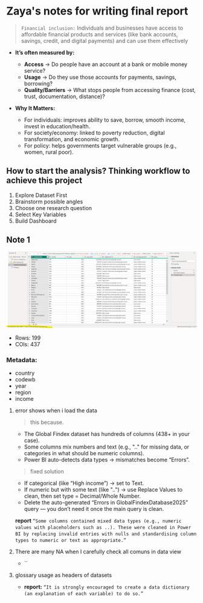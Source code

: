 # Zaya's notes for writing final report 

> `Financial inclusion:` Individuals and businesses have access to affordable financial products and services (like bank accounts, savings, credit, and digital payments) and can use them effectively

- **It’s often measured by:**
    - **Access** → Do people have an account at a bank or mobile money service?
    - **Usage** → Do they use those accounts for payments, savings, borrowing?
    - **Quality/Barriers** → What stops people from accessing finance (cost, trust, documentation, distance)?

- **Why It Matters:**
    - For individuals: improves ability to save, borrow, smooth income, invest in education/health.
    - For society/economy: linked to poverty reduction, digital transformation, and economic growth.
    - For policy: helps governments target vulnerable groups (e.g., women, rural poor).

## How to start the analysis? Thinking workflow to achieve this project
1. Explore Dataset First 
2. Brainstorm possible angles
3. Choose one research question
4. Select Key Variables
5. Build Dashboard

## Note 1
![alt text](image.png)
- Rows: 199
- COls: 437

### Metadata:
- country
- codewb
- year
- region
- income

1. error shows when i load the data
    > this because. 
    - The Global Findex dataset has hundreds of columns (438+ in your case).
    - Some columns mix numbers and text (e.g., ".." for missing data, or categories in what should be numeric columns).
    - Power BI auto-detects data types → mismatches become “Errors”.

    > fixed solution
    - If categorical (like “High income”) → set to Text.
    - If numeric but with some text (like "..") → use Replace Values to clean, then set type = Decimal/Whole Number.
    - Delete the auto-generated “Errors in GlobalFindexDatabase2025” query — you don’t need it once the main query is clean.

    **report**
    `“Some columns contained mixed data types (e.g., numeric values with placeholders such as ..). These were cleaned in Power BI by replacing invalid entries with nulls and standardising column types to numeric or text as appropriate.”`

2. There are many NA when I carefully check all comuns in data view 
    - ``
2. glossary usage as headers of datasets

    - **report:**
    `“It is strongly encouraged to create a data dictionary (an explanation of each variable) to do so.”`


